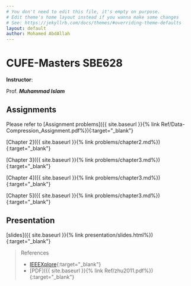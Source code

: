 ```yaml
---
# You don't need to edit this file, it's empty on purpose.
# Edit theme's home layout instead if you wanna make some changes
# See: https://jekyllrb.com/docs/themes/#overriding-theme-defaults
layout: default
author: Mohamed AbdAllah
---
```

# CUFE-Masters SBE628

**Instructor**:

Prof. ***Muhammad Islam***

## Assignments

Please refer to [Assignment problems]({{ site.baseurl }}{% link Ref/Data-Compression_Assignment.pdf%}){:target="_blank"}

[Chapter 2]({{ site.baseurl }}{% link problems/chapter2.md%}){:target="_blank"}

[Chapter 3]({{ site.baseurl }}{% link problems/chapter3.md%}){:target="_blank"}

[Chapter 4]({{ site.baseurl }}{% link problems/chapter3.md%}){:target="_blank"}

[Chapter 5]({{ site.baseurl }}{% link problems/chapter3.md%}){:target="_blank"}

## Presentation

[slides]({{ site.baseurl }}{% link presentation/slides.html%}){:target="_blank"}
> References
> - [IEEEXplore](https://ieeexplore.ieee.org/document/6031913/){:target="_blank"}
> - [PDF]({{ site.baseurl }}{% link Ref/zhu2011.pdf%}){:target="_blank"}